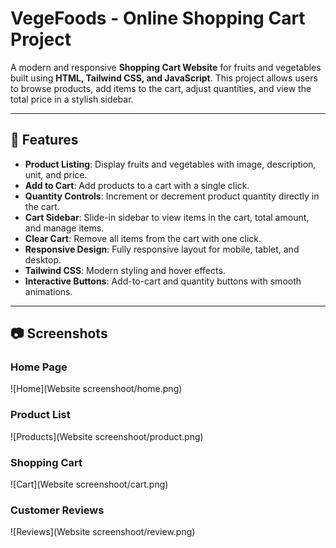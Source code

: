 # VegeFoods - Online Shopping Cart Project

A modern and responsive **Shopping Cart Website** for fruits and vegetables built using **HTML, Tailwind CSS, and JavaScript**. This project allows users to browse products, add items to the cart, adjust quantities, and view the total price in a stylish sidebar.

---

## 🛒 Features

- **Product Listing**: Display fruits and vegetables with image, description, unit, and price.
- **Add to Cart**: Add products to a cart with a single click.
- **Quantity Controls**: Increment or decrement product quantity directly in the cart.
- **Cart Sidebar**: Slide-in sidebar to view items in the cart, total amount, and manage items.
- **Clear Cart**: Remove all items from the cart with one click.
- **Responsive Design**: Fully responsive layout for mobile, tablet, and desktop.
- **Tailwind CSS**: Modern styling and hover effects.
- **Interactive Buttons**: Add-to-cart and quantity buttons with smooth animations.

---

## 📷 Screenshots

### Home Page
![Home](Website screenshoot/home.png)

### Product List
![Products](Website screenshoot/product.png)

### Shopping Cart
![Cart](Website screenshoot/cart.png)

### Customer Reviews
![Reviews](Website screenshoot/review.png)

